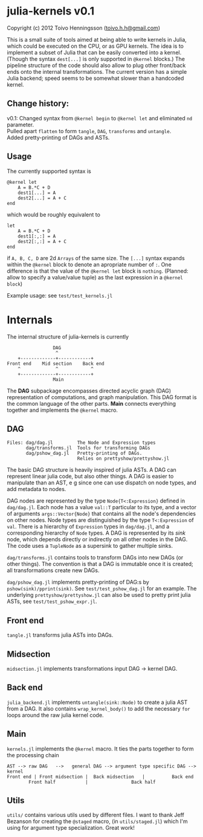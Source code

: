 julia-kernels v0.1
==================
Copyright (c) 2012 Toivo Henningsson (toivo.h.h@gmail.com)

This is a small suite of tools aimed at being able to write kernels in Julia, 
which could be executed on the CPU, or as GPU kernels. 
The idea is to implement a subset of Julia that can be easily converted into a kernel. 
(Though the syntax `dest[...]` is only supported in `@kernel` blocks.)
The pipeline structure of the code should also allow to plug other front/back ends onto
the internal transformations.
The current version has a simple Julia backend; 
speed seems to be somewhat slower than a handcoded kernel. 

Change history:
---------------
v0.1: Changed syntax from `@kernel begin` to `@kernel let` and eliminated `nd` parameter.   
Pulled apart `flatten` to form `tangle`, `DAG`, `transforms` and `untangle`.   
Added pretty-printing of DAGs and ASTs.

Usage
-----

The currently supported syntax is

    @kernel let
        A = B.*C + D
        dest1[...] = A
        dest2[...] = A + C
    end

which would be roughly equivalent to

    let
        A = B.*C + D
        dest1[:,:] = A
        dest2[:,:] = A + C        
    end

if `A, B, C, D` are 2d `Arrays` of the same size. 
The `[...]` syntax expands within the `@kernel` block to denote an apropriate number of `:`.
One difference is that the value of the `@kernel let` block is `nothing`.
(Planned: allow to specify a value/value tuple) as the last expression in a `@kernel block`)   

Example usage: see `test/test_kernels.jl`

Internals
=========
The internal structure of julia-kernels is currently

                     DAG
                      ^
        +-------------+------------+
    Front end    Mid section    Back end
        ^             ^            ^
        +-------------+------------+
                     Main

The **DAG** subpackage encompasses directed acyclic graph (DAG)
representation of computations, and graph manipulation.
This DAG format is the common language of the other parts. 
**Main** connects everything together and implements the `@kernel` macro.

DAG
---

    Files: dag/dag.jl         The Node and Expression types
           dag/transforms.jl  Tools for transforming DAGs
           dag/pshow_dag.jl   Pretty-printing of DAGs. 
                              Relies on prettyshow/prettyshow.jl

The basic DAG structure is heavily inspired of julia ASTs.
A DAG can represent linear julia code, but also other things.
A DAG is easier to manipulate than an AST, e g since one can use dispatch on node types,
and add metadata to nodes.

DAG nodes are represented by the type `Node{T<:Expression}` defined in `dag/dag.jl`.
Each node has a value `val::T` particular to its type,
and a vector of arguments `args::Vector{Node}` 
that contains all the node's dependencies on other nodes.
Node types are distinguished by the type `T<:Expression` of `val`.
There is a hierarchy of `Expression` types in `dag/dag.jl`, 
and a corresponding hierarchy of `Node` types. 
A DAG is represented by its _sink_ node, which depends directly or indirectly 
on all other nodes in the DAG. The code uses a `TupleNode` as a supersink to gather multiple sinks.

`dag/transforms.jl` contains tools to transform DAGs into new DAGs (or other things). The convention is that a DAG is immutable once it is created; all transformations create new DAGs.

`dag/pshow_dag.jl` implements pretty-printing of DAG:s by
`pshow(sink)/pprint(sink)`. See `test/test_pshow_dag.jl` for an example.
The underlying `prettyshow/prettyshow.jl` can also
be used to pretty print julia ASTs, see `test/test_pshow_expr.jl`.

Front end
---------
`tangle.jl` transforms julia ASTs into DAGs.

Midsection
----------
`midsection.jl` implements transformations input DAG -> kernel DAG.

Back end
--------
`julia_backend.jl` implements `untangle(sink::Node)` to create a 
julia AST from a DAG. 
It also contains `wrap_kernel_body()` to add the necessary `for` loops around
the raw julia kernel code.

Main
----
`kernels.jl` implements the `@kernel` macro.
It ties the parts together to form the processing chain

    AST --> raw DAG   -->   general DAG --> argument type specific DAG --> kernel
    Front end | Front midsection |  Back midsection   |          Back end
            Front half           |                Back half

Utils
-----
`utils/` contains various utils used by different files.
I want to thank Jeff Bezanson for creating the `@staged` macro,
(in `utils/staged.jl`) which I'm using for argument type specialization. Great work!

